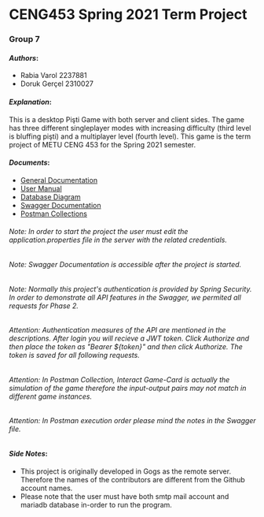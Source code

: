 # CENG453 Spring 2021 Term Project
### Group 7
#### *Authors*:
- Rabia Varol 2237881
- Doruk Gerçel 2310027

#### *Explanation*:
This is a desktop Pişti Game with both server and client sides. The game has three different singleplayer modes with increasing difficulty (third level is bluffing pişti) and a multiplayer level (fourth level). This game is the term project of METU CENG 453 for the Spring 2021 semester.

#### *Documents*:
- [General Documentation](https://github.com/DorukGercel/Pisti-The-Game/blob/master/documents/Pisti_the_Game_General_Documentation.pdf)
- [User Manual](https://github.com/DorukGercel/Pisti-The-Game/blob/master/documents/Pisti_the_Game_User_Manual.pdf)
- [Database Diagram](https://github.com/DorukGercel/Pisti-The-Game/blob/master/documents/Database%20diagram.png)
- [Swagger Documentation](http://localhost:8080/swagger-ui.html#/)
- [Postman Collections](https://github.com/DorukGercel/Pisti-The-Game/tree/master/documents/postman%20collections)

###### Note: In order to start the project the user must edit the application.properties file in the server with the related credentials.
###### Note: Swagger Documentation is accessible after the project is started. 
###### Note: Normally this project's authentication is provided by Spring Security. In order to demonstrate all API features in the Swagger, we permited all requests for Phase 2.
###### Attention: *Authentication* measures of the API are mentioned in the descriptions. After *login* you will recieve a JWT token. Click *Authorize* and then place the token as "*Bearer ${token}*" and then click *Authorize*. The token is saved for all following requests.
###### Attention: In Postman Collection, Interact Game-Card is actually the simulation of the game therefore the input-output pairs may not match in different game instances.
###### Attention: In Postman execution order please mind the notes in the Swagger file.

#### *Side Notes*:
- This project is originally developed in Gogs as the remote server. Therefore the names of the contributors are different from the Github account names.
- Please note that the user must have both smtp mail account and mariadb database in-order to run the program.
